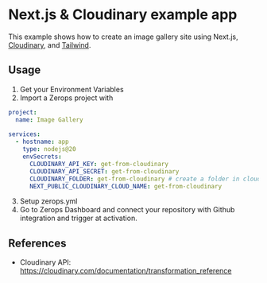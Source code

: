 # Next.js & Cloudinary example app

This example shows how to create an image gallery site using Next.js, [Cloudinary](https://cloudinary.com), and [Tailwind](https://tailwindcss.com).

## Usage

1. Get your Environment Variables
2. Import a Zerops project with 
```yml
project:
  name: Image Gallery
  
services:
  - hostname: app
    type: nodejs@20
    envSecrets:
      CLOUDINARY_API_KEY: get-from-cloudinary
      CLOUDINARY_API_SECRET: get-from-cloudinary
      CLOUDINARY_FOLDER: get-from-cloudinary # create a folder in cloudinary from media explorer
      NEXT_PUBLIC_CLOUDINARY_CLOUD_NAME: get-from-cloudinary
```
3. Setup zerops.yml
4. Go to Zerops Dashboard and connect your repository with Github integration and trigger at activation.


## References

- Cloudinary API: https://cloudinary.com/documentation/transformation_reference
